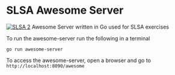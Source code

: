 # SLSA Awesome Server
[![SLSA 2](https://slsa.dev/images/gh-badge-level2.svg)](https://slsa.dev)
Awesome Server written in Go used for SLSA exercises

To run the awesome-server run the following in a terminal

```
go run awesome-server
```

To access the awesome-server, open a browser and go to `http://localhost:8090/awesome`
